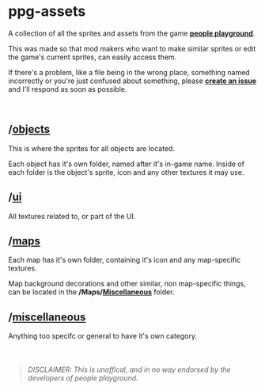 
# ppg-assets
A collection of all the sprites and assets from the game **[people playground](https://store.steampowered.com/app/1118200/People_Playground/)**.

This was made so that mod makers who want to make similar sprites or edit the game's current sprites, can easily access them.

If there's a problem, like a file being in the wrong place, something named incorrectly or you're just confused about something, please **[create an issue](https://github.com/UniDuki/ppg-assets/issues/new/choose)** and I'll respond as soon as possible.

&nbsp;

## /[objects](https://github.com/UniDuki/ppg-assets/tree/master/Objects)
This is where the sprites for all objects are located.

Each object has it's own folder, named after it's in-game name. Inside of each folder is the object's sprite, icon and any other textures it may use.



## /[ui](https://github.com/UniDuki/ppg-assets/tree/master/UI)
All textures related to, or part of the UI.



## /[maps](https://github.com/UniDuki/ppg-assets/tree/master/Maps)
Each map has it's own folder, containing it's icon and any map-specific textures.

Map background decorations and other similar, non map-specific things, can be located in the **/Maps/[Miscellaneous](https://github.com/UniDuki/ppg-assets/tree/master/Maps/Miscellaneous)** folder.



## /[miscellaneous](https://github.com/UniDuki/ppg-assets/tree/master/Miscellaneous)
Anything too specifc or general to have it's own category.

&nbsp;

> ###### *DISCLAIMER: This is unoffical, and in no way endorsed by the developers of people playground.*